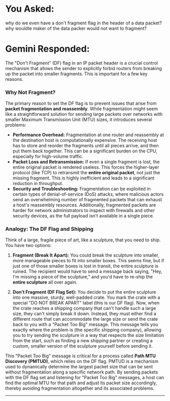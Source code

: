 # You Asked:

why do we even have a don't fragment flag in the header of a data packet? why wouldte maker of the data packer would not want to fragment?

# Gemini Responded:

The "Don't Fragment" (DF) flag in an IP packet header is a crucial control mechanism that allows the sender to explicitly forbid routers from breaking up the packet into smaller fragments. This is important for a few key reasons.

### Why Not Fragment?

The primary reason to set the DF flag is to prevent issues that arise from **packet fragmentation and reassembly**. While fragmentation might seem like a straightforward solution for sending large packets over networks with smaller Maximum Transmission Unit (MTU) sizes, it introduces several problems:

* **Performance Overhead:** Fragmentation at one router and reassembly at the destination host is computationally expensive. The receiving host has to store and reorder the fragments until all pieces arrive, and then put them back together. This can be a significant burden on the CPU, especially for high-volume traffic.
* **Packet Loss and Retransmission:** If even a single fragment is lost, the entire original packet is rendered useless. This forces the higher-layer protocol (like TCP) to retransmit the **entire original packet**, not just the missing fragment. This is highly inefficient and leads to a significant reduction in throughput.
* **Security and Troubleshooting:** Fragmentation can be exploited in certain types of denial-of-service (DoS) attacks, where malicious actors send an overwhelming number of fragmented packets that can exhaust a host's reassembly resources. Additionally, fragmented packets are harder for network administrators to inspect with firewalls and other security devices, as the full payload isn't available in a single piece.

### Analogy: The DF Flag and Shipping

Think of a large, fragile piece of art, like a sculpture, that you need to ship. 
You have two options:

1.  **Fragment (Break It Apart):** You could break the sculpture into smaller, more manageable pieces to fit into smaller boxes. This seems fine, but if just one of those smaller boxes is lost in transit, the entire sculpture is ruined. The recipient would have to send a message back saying, "Hey, I'm missing a piece of the sculpture," and you'd have to re-ship the **entire sculpture** all over again.

2.  **Don't Fragment (DF Flag Set):** You decide to put the entire sculpture into one massive, sturdy, well-padded crate. You mark the crate with a special "DO NOT BREAK APART" label (this is our DF flag). Now, when the crate reaches a shipping company that can't handle such a large size, they can't simply break it down. Instead, they must either find a different route that can accommodate the large size or send the crate back to you with a "Packet Too Big" message. This message tells you exactly where the problem is (the specific shipping company), allowing you to try sending the sculpture in a way that respects the size limitation from the start, such as finding a new shipping partner or creating a custom, smaller version of the sculpture yourself before sending it.

This "Packet Too Big" message is critical for a process called **Path MTU Discovery (PMTUD)**, which relies on the DF flag. PMTUD is a mechanism used to dynamically determine the largest packet size that can be sent without fragmentation along a specific network path. By sending packets with the DF flag set and listening for "Packet Too Big" messages, a host can find the optimal MTU for that path and adjust its packet size accordingly, thereby avoiding fragmentation altogether and its associated problems.

---

